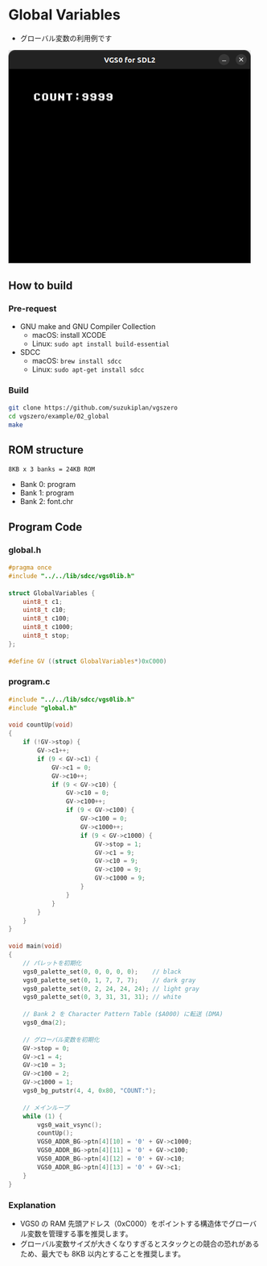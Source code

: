 # Global Variables

- グローバル変数の利用例です

![preview](preview.png)

## How to build

### Pre-request

- GNU make and GNU Compiler Collection
  - macOS: install XCODE
  - Linux: `sudo apt install build-essential`
- SDCC
  - macOS: `brew install sdcc`
  - Linux: `sudo apt-get install sdcc`

### Build

```zsh
git clone https://github.com/suzukiplan/vgszero
cd vgszero/example/02_global
make
```

## ROM structure

```
8KB x 3 banks = 24KB ROM
```

- Bank 0: program
- Bank 1: program
- Bank 2: font.chr

## Program Code

### global.h

```c
#pragma once
#include "../../lib/sdcc/vgs0lib.h"

struct GlobalVariables {
    uint8_t c1;
    uint8_t c10;
    uint8_t c100;
    uint8_t c1000;
    uint8_t stop;
};

#define GV ((struct GlobalVariables*)0xC000)
```

### program.c

```c
#include "../../lib/sdcc/vgs0lib.h"
#include "global.h"

void countUp(void)
{
    if (!GV->stop) {
        GV->c1++;
        if (9 < GV->c1) {
            GV->c1 = 0;
            GV->c10++;
            if (9 < GV->c10) {
                GV->c10 = 0;
                GV->c100++;
                if (9 < GV->c100) {
                    GV->c100 = 0;
                    GV->c1000++;
                    if (9 < GV->c1000) {
                        GV->stop = 1;
                        GV->c1 = 9;
                        GV->c10 = 9;
                        GV->c100 = 9;
                        GV->c1000 = 9;
                    }
                }
            }
        }
    }
}

void main(void)
{
    // パレットを初期化
    vgs0_palette_set(0, 0, 0, 0, 0);    // black
    vgs0_palette_set(0, 1, 7, 7, 7);    // dark gray
    vgs0_palette_set(0, 2, 24, 24, 24); // light gray
    vgs0_palette_set(0, 3, 31, 31, 31); // white

    // Bank 2 を Character Pattern Table ($A000) に転送 (DMA)
    vgs0_dma(2);

    // グローバル変数を初期化
    GV->stop = 0;
    GV->c1 = 4;
    GV->c10 = 3;
    GV->c100 = 2;
    GV->c1000 = 1;
    vgs0_bg_putstr(4, 4, 0x80, "COUNT:");

    // メインループ
    while (1) {
        vgs0_wait_vsync();
        countUp();
        VGS0_ADDR_BG->ptn[4][10] = '0' + GV->c1000;
        VGS0_ADDR_BG->ptn[4][11] = '0' + GV->c100;
        VGS0_ADDR_BG->ptn[4][12] = '0' + GV->c10;
        VGS0_ADDR_BG->ptn[4][13] = '0' + GV->c1;
    }
}
```

### Explanation

- VGS0 の RAM 先頭アドレス（0xC000）をポイントする構造体でグローバル変数を管理する事を推奨します。
- グローバル変数サイズが大きくなりすぎるとスタックとの競合の恐れがあるため、最大でも 8KB 以内とすることを推奨します。
